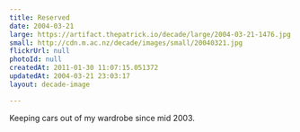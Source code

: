 ```yaml
---
title: Reserved
date: 2004-03-21
large: https://artifact.thepatrick.io/decade/large/2004-03-21-1476.jpg
small: http://cdn.m.ac.nz/decade/images/small/20040321.jpg
flickrUrl: null
photoId: null
createdAt: 2011-01-30 11:07:15.051372
updatedAt: 2004-03-21 23:03:17
layout: decade-image

---
```

Keeping cars out of my wardrobe since mid 2003.
